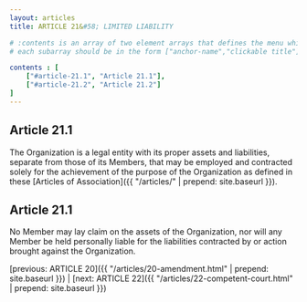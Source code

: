 ```yaml
---
layout: articles
title: ARTICLE 21&#58; LIMITED LIABILITY

# :contents is an array of two element arrays that defines the menu which appears in the masthead
# each subarray should be in the form ["anchor-name","clickable title"]

contents : [
    ["#article-21.1", "Article 21.1"],
    ["#article-21.2", "Article 21.2"]
]
---
```


<h2 id="article-21.1">Article 21.1</h2>

The Organization is a legal entity with its proper assets and liabilities, separate from those of its Members, that may be employed and contracted solely for the achievement of the purpose of the Organization as defined in these [Articles of Association]({{ "/articles/" | prepend: site.baseurl }}).

<h2 id="article-21.1">Article 21.1</h2>

No Member may lay claim on the assets of the Organization, nor will any Member be held personally liable for the liabilities contracted by or action brought against the Organization.

[previous: ARTICLE 20]({{ "/articles/20-amendment.html" | prepend: site.baseurl }}) \| [next: ARTICLE 22]({{ "/articles/22-competent-court.html" | prepend: site.baseurl }})